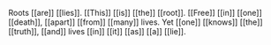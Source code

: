 Roots [[are]] [[lies]]. [[This]] [[is]] [[the]] [[root]]. [[Free]] [[in]] [[one]] [[death]], [[apart]] [[from]] [[many]] lives. Yet [[one]] [[knows]] [[the]] [[truth]], [[and]] lives [[in]] [[it]] [[as]] [[a]] [[lie]]. 